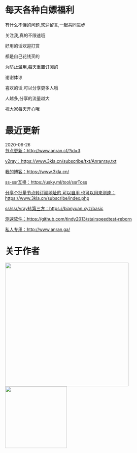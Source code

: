 # 每天各种白嫖福利
有什么不懂的问题,欢迎留言,一起共同进步  
  
关注我,真的不限速哦  
  
好用的话欢迎打赏  
  
都是自己花钱买的  
  
为防止滥用,每天重置订阅的
  
谢谢体谅
  
喜欢的话,可以分享更多人哦
  
人越多,分享的流量越大
  
祝大家每天开心哦
  
# 最近更新
2020-06-26  
[节点更新：](http://www.anran.cf/?id=3 "节点更新：")http://www.anran.cf/?id=3

[v2ray：](https://www.3kla.cn/subscribe/txt/Anranray.txt "v2ray：")https://www.3kla.cn/subscribe/txt/Anranray.txt

[我的博客：](https://www.3kla.cn/ "我的博客：")https://www.3kla.cn/

[ss-ssr互换：](https://usky.ml/tool/ssrToss "ss-ssr互换：")https://usky.ml/tool/ssrToss

[分享个批量节点转订阅地址的 可以自用  也可以用来测速：](https://www.3kla.cn/subscribe/index.php "分享个批量节点转订阅地址的 可以自用  也可以用来测速：")https://www.3kla.cn/subscribe/index.php

[ss/ssr/vray转第三方：](https://bianyuan.xyz/basic "ss/ssr/vray转第三方：")https://bianyuan.xyz/basic

[测速软件：](https://github.com/tindy2013/stairspeedtest-reborn "测速软件：")https://github.com/tindy2013/stairspeedtest-reborn

[私人专用：](http://www.anran.ga/ "私人专用：")http://www.anran.ga/

# 关于作者  
<img src="https://mmbiz.qpic.cn/mmbiz_png/T2j1kJwdpLYyzETke1pTB6ZzDGj2A6uRTpPicauL7SgYuc4vEmYjrCVzaFJAZictgGhoKsRB5G4Wogo7G9uXSooQ/0?wx_fmt=png" width=400px;>  
<img src="https://mmbiz.qpic.cn/mmbiz_jpg/T2j1kJwdpLbeahPBzd3LIESuPAbdUbt5rvOguQPWr59fA3DU63qbiclIwuqI3BsPhSoSsL3FmDGphEuwicbhPRlw/0?wx_fmt=jpeg" width=200px;>  
